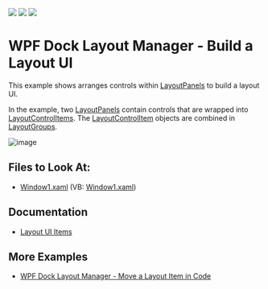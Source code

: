 <!-- default badges list -->
![](https://img.shields.io/endpoint?url=https://codecentral.devexpress.com/api/v1/VersionRange/128643001/21.1.5%2B)
[![](https://img.shields.io/badge/Open_in_DevExpress_Support_Center-FF7200?style=flat-square&logo=DevExpress&logoColor=white)](https://supportcenter.devexpress.com/ticket/details/E1848)
[![](https://img.shields.io/badge/📖_How_to_use_DevExpress_Examples-e9f6fc?style=flat-square)](https://docs.devexpress.com/GeneralInformation/403183)
<!-- default badges end -->
# WPF Dock Layout Manager - Build a Layout UI


This example shows arranges controls within [LayoutPanels](https://docs.devexpress.com/WPF/DevExpress.Xpf.Docking.LayoutPanel) to build a layout UI.

In the example, two [LayoutPanels](https://docs.devexpress.com/WPF/DevExpress.Xpf.Docking.LayoutPanel) contain controls that are wrapped into [LayoutControlItems](https://docs.devexpress.com/WPF/DevExpress.Xpf.Docking.LayoutControlItem). The [LayoutControlItem](https://docs.devexpress.com/WPF/DevExpress.Xpf.Docking.LayoutControlItem) objects are combined in [LayoutGroups](https://docs.devexpress.com/WPF/DevExpress.Xpf.Docking.LayoutGroup).

![image](https://user-images.githubusercontent.com/12169834/173902606-67a6998a-f152-4842-ac71-a32ed9fe6d8c.png)

<!-- default file list -->
## Files to Look At:

* [Window1.xaml](./CS/LayoutPanel_Content_Ex/Window1.xaml) (VB: [Window1.xaml](./VB/LayoutPanel_Content_Ex/Window1.xaml))
<!-- default file list end -->

## Documentation

- [Layout UI Items](https://docs.devexpress.com/WPF/7223/controls-and-libraries/layout-management/dock-windows/layout-items)

## More Examples

- [WPF Dock Layout Manager - Move a Layout Item in Code](https://github.com/DevExpress-Examples/how-to-move-a-layout-item-in-code-e1895)
